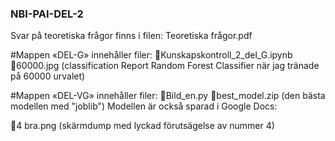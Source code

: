 ### NBI-PAI-DEL-2

Svar på teoretiska frågor finns i filen:  Teoretiska frågor.pdf

#Mappen «DEL-G» innehåller filer:
Kunskapskontroll_2_del_G.ipynb
60000.jpg (classification Report Random Forest Classifier när jag tränade på 60000 urvalet)

#Mappen «DEL-VG» innehåller filer:
Bild_en.py 
best_model.zip (den bästa modellen med "joblib") 
Modellen är också sparad i Google Docs:

4 bra.png (skärmdump med lyckad förutsägelse av nummer 4)
 

